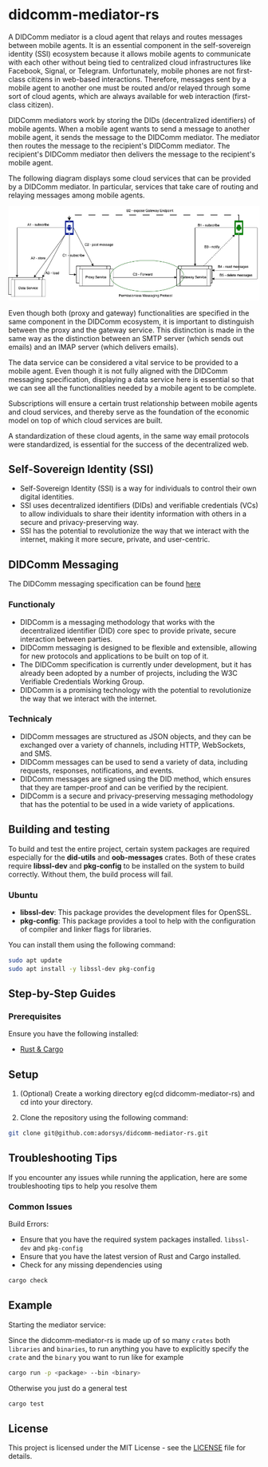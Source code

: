 # didcomm-mediator-rs

A DIDComm mediator is a cloud agent that relays and routes messages between mobile agents. It is an essential component in the self-sovereign identity (SSI) ecosystem because it allows mobile agents to communicate with each other without being tied to centralized cloud infrastructures like Facebook, Signal, or Telegram. Unfortunately, mobile phones are not first-class citizens in web-based interactions. Therefore, messages sent by a mobile agent to another one must be routed and/or relayed through some sort of cloud agents, which are always available for web interaction (first-class citizen).

DIDComm mediators work by storing the DIDs (decentralized identifiers) of mobile agents. When a mobile agent wants to send a message to another mobile agent, it sends the message to the DIDComm mediator. The mediator then routes the message to the recipient's DIDComm mediator. The recipient's DIDComm mediator then delivers the message to the recipient's mobile agent.

The following diagram displays some cloud services that can be provided by a DIDComm mediator. In particular, services that take care of routing and relaying messages among mobile agents.

![sample cloud services](./mediator-server/docs/basic-arch.png)

Even though both (proxy and gateway) functionalities are specified in the same component in the DIDComm ecosystem, it is important to distinguish between the proxy and the gateway service. This distinction is made in the same way as the distinction between an SMTP server (which sends out emails) and an IMAP server (which delivers emails).

The data service can be considered a vital service to be provided to a mobile agent. Even though it is not fully aligned with the DIDComm messaging specification, displaying a data service here is essential so that we can see all the functionalities needed by a mobile agent to be complete.

Subscriptions will ensure a certain trust relationship between mobile agents and cloud services, and thereby serve as the foundation of the economic model on top of which cloud services are built.

A standardization of these cloud agents, in the same way email protocols were standardized, is essential for the success of the decentralized web.

## Self-Sovereign Identity (SSI)

* Self-Sovereign Identity (SSI) is a way for individuals to control their own digital identities.
* SSI uses decentralized identifiers (DIDs) and verifiable credentials (VCs) to allow individuals to share their identity information with others in a secure and privacy-preserving way.
* SSI has the potential to revolutionize the way that we interact with the internet, making it more secure, private, and user-centric.

## DIDComm Messaging

The DIDComm messaging specification can be found [here](https://identity.foundation/didcomm-messaging/spec/)

### Functionaly

* DIDComm is a messaging methodology that works with the decentralized identifier (DID) core spec to provide private, secure interaction between parties.
* DIDComm messaging is designed to be flexible and extensible, allowing for new protocols and applications to be built on top of it.
* The DIDComm specification is currently under development, but it has already been adopted by a number of projects, including the W3C Verifiable Credentials Working Group.
* DIDComm is a promising technology with the potential to revolutionize the way that we interact with the internet.

### Technicaly

* DIDComm messages are structured as JSON objects, and they can be exchanged over a variety of channels, including HTTP, WebSockets, and SMS.
* DIDComm messages can be used to send a variety of data, including requests, responses, notifications, and events.
* DIDComm messages are signed using the DID method, which ensures that they are tamper-proof and can be verified by the recipient.
* DIDComm is a secure and privacy-preserving messaging methodology that has the potential to be used in a wide variety of applications.

## Building and testing

To build and test the entire project, certain system packages are required especially for the **did-utils** and **oob-messages** crates. Both of these crates require **libssl-dev** and **pkg-config** to be installed on the system to build correctly. Without them, the build process will fail.

### Ubuntu

* **libssl-dev**: This package provides the development files for OpenSSL.
* **pkg-config**: This package provides a tool to help with the configuration of compiler and linker flags for libraries.  

You can install them using the following command:

```sh
sudo apt update
sudo apt install -y libssl-dev pkg-config
```

## Step-by-Step Guides

### Prerequisites
Ensure you have the following installed:
 * [Rust & Cargo](https://www.rust-lang.org/tools/install)

## Setup
1. (Optional) Create a working directory eg(cd didcomm-mediator-rs) and cd into your directory.

 2. Clone the repository using the following command:
```sh
git clone git@github.com:adorsys/didcomm-mediator-rs.git
```

## Troubleshooting Tips
If you encounter any issues while running the application, here are some troubleshooting tips to help you resolve them
 
 ### Common Issues

   Build Errors:
  * Ensure that you have the required system packages installed. `libssl-dev` and `pkg-config` 
  * Ensure that you have the latest version of Rust and Cargo installed.
  * Check for any missing dependencies using 
```sh
cargo check
```

## Example
 Starting the mediator service:
 
Since the didcomm-mediator-rs is made up of so many `crates` both `libraries` and `binaries`, to run anything you have to explicitly specify the `crate` and the `binary` you want to run like for example
```sh
cargo run -p <package> --bin <binary>
```
Otherwise you just do a general test
```sh
cargo test
```
## License
This project is licensed under the MIT License - see the [LICENSE](LICENSE) file for details.
